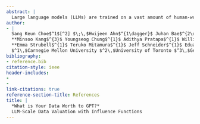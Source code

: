 ```yaml
---
abstract: |
  Large language models (LLMs) are trained on a vast amount of human-written data, but data providers often remain uncredited. In response to this issue, data valuation (or data attribution[^1]), which quantifies the contribution or value of each data to the model output, has been discussed as a potential solution. Nevertheless, applying existing data valuation methods to recent LLMs and their vast training datasets has been largely limited by prohibitive compute and memory costs. In this work, we focus on influence functions, a popular gradient-based data valuation method, and significantly improve its scalability with an efficient gradient projection strategy called <span class="smallcaps">LoGra</span> that leverages the gradient structure in backpropagation. We then provide a theoretical motivation of gradient projection approaches to influence functions to promote trust in the data valuation process. Lastly, we lower the barrier to implementing data valuation systems by introducing <span class="smallcaps">Logix</span>, a software package that can transform existing training code into data valuation code with minimal effort. In our data valuation experiments, <span class="smallcaps">LoGra</span> achieves competitive accuracy against more expensive baselines while showing up to 6,500$\times$ improvement in throughput and 5$\times$ reduction in GPU memory usage when applied to Llama3-8B-Instruct and the 1B-token dataset (open source project: [link](https://github.com/logix-project/logix)).
author:
- |
  Sang Keun Choe$^1$[^2] $\;\,$Hwijeen Ahn$^{1\dagger}$ Juhan Bae$^{2\dagger}$ Kewen Zhao$^{1\dagger}$  
  **Minsoo Kang$^{3}$ Youngseog Chung$^{1}$ Adithya Pratapa$^{1}$ Willie Neiswanger$^{4}$**  
  **Emma Strubell$^{1}$ Teruko Mitamura$^{1}$ Jeff Schneider$^{1}$ Eduard Hovy$^{1}$ Roger Grosse$^{2}$ Eric Xing$^{1,5}$**  
  $^1\,$Carnegie Mellon University $^2\,$University of Toronto $^3\,$Georgia Tech $^4\,$USC $^5\,$MBZUAI
bibliography:
- reference.bib
citation-style: ieee
header-includes:
- 
- 
link-citations: true
reference-section-title: References
title: |
  *What is Your Data Worth to GPT?*  
  LLM-Scale Data Valuation with Influence Functions
---
```





[^1]: Noting that the leave-one-out error , a basis for most data attribution methods, is a *semivalue* , we use “data valuation” as a unified term in this work.

[^2]: Lead author: <sangkeuc@andrew.cmu.edu>.$\;\,^\dagger$Main contributors.
